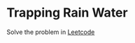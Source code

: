 # Trapping Rain Water
Solve the problem in [Leetcode](https://leetcode.com/problems/trapping-rain-water/description/)
